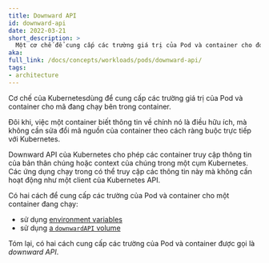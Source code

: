 ```yaml
---
title: Downward API
id: downward-api
date: 2022-03-21
short_description: >
  Một cơ chế để cung cấp các trường giá trị của Pod và container cho đoạn mã đang chạy bên trong container.
aka:
full_link: /docs/concepts/workloads/pods/downward-api/
tags:
- architecture
---
```

Cơ chế của Kubernetesdùng để cung cấp các trường giá trị của Pod và container cho mã đang chạy bên trong container.
<!--more-->
Đôi khi, việc một container biết thông tin về chính nó là điều hữu ích, mà không cần
sửa đổi mã nguồn của container theo cách ràng buộc trực tiếp với Kubernetes.

Downward API của Kubernetes cho phép các container truy cập thông tin của bản thân chúng
hoặc context của chúng trong một cụm Kubernetes. Các ứng dụng chạy trong có thể truy cập
các thông tin này mà không cần hoạt động như một client của Kubernetes API.

Có hai cách để cung cấp các trường của Pod và container cho một container đang chạy:

- sử dụng [environment variables](/docs/tasks/inject-data-application/environment-variable-expose-pod-information/)
- sử dụng [a `downwardAPI` volume](/docs/tasks/inject-data-application/downward-api-volume-expose-pod-information/)

Tóm lại, có hai cách cung cấp các trường của Pod và container được gọi là _downward API_.
